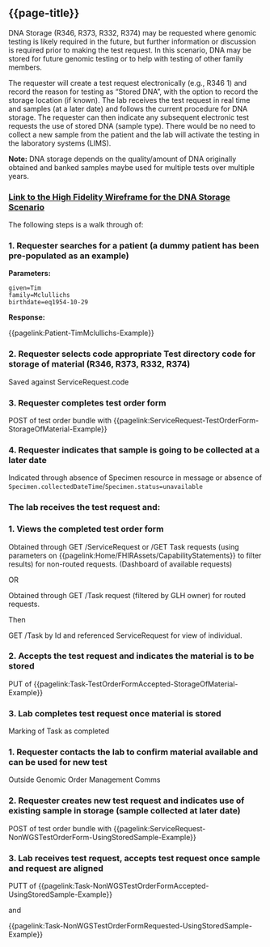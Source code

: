 ## {{page-title}}

DNA Storage (R346, R373, R332, R374) may be requested where genomic testing is likely required in the future, but further information or discussion is required prior to making the test request. In this scenario, DNA may be stored for future genomic testing or to help with testing of other family members.

The requester will create a test request electronically (e.g., R346 1) and record the reason for testing as “Stored DNA”, with the option to record the storage location (if known). The lab receives the test request in real time and samples (at a later date) and follows the current procedure for DNA storage. The requester can then indicate any subsequent electronic test requests the use of stored DNA (sample type). There would be no need to collect a new sample from the patient and the lab will activate the testing in the laboratory systems (LIMS).

**Note:** DNA storage depends on the quality/amount of DNA originally obtained and banked samples maybe used for multiple tests over multiple years.

### [Link to the High Fidelity Wireframe for the DNA Storage Scenario](https://p2o81u.axshare.com/)

The following steps is a walk through of:

### 1. Requester searches for a patient (a dummy patient has been pre-populated as an example)

**Parameters:**
```
given=Tim 
family=Mclullichs
birthdate=eq1954-10-29
```

**Response:**

{{pagelink:Patient-TimMclullichs-Example}}

### 2. Requester selects code appropriate Test directory code for storage of material (R346, R373, R332, R374)

Saved against ServiceRequest.code

### 3. Requester completes test order form

POST of test order bundle with {{pagelink:ServiceRequest-TestOrderForm-StorageOfMaterial-Example}}

### 4. Requester indicates that sample is going to be collected at a later date

Indicated through absence of Specimen resource in message or absence of ```Specimen.collectedDateTime```/```Specimen.status=unavailable```

### The lab receives the test request and:

### 1. Views the completed test order form

Obtained through GET /ServiceRequest or /GET Task requests (using parameters on {{pagelink:Home/FHIRAssets/CapabilityStatements}} to filter results) for non-routed requests. (Dashboard of available requests)

OR

Obtained through GET /Task request (filtered by GLH owner) for routed requests.

Then

GET /Task by Id and referenced ServiceRequest for view of individual.

### 2. Accepts the test request and indicates the material is to be stored

PUT of {{pagelink:Task-TestOrderFormAccepted-StorageOfMaterial-Example}}

### 3. Lab completes test request once material is stored

Marking of Task as completed


### 1. Requester contacts the lab to confirm material available and can be used for new test

Outside Genomic Order Management Comms

### 2. Requester creates new test request and indicates use of existing sample in storage (sample collected at later date)

POST of test order bundle with {{pagelink:ServiceRequest-NonWGSTestOrderForm-UsingStoredSample-Example}}

### 3. Lab receives test request, accepts test request once sample and request are aligned

PUTT of {{pagelink:Task-NonWGSTestOrderFormAccepted-UsingStoredSample-Example}}

and 

{{pagelink:Task-NonWGSTestOrderFormRequested-UsingStoredSample-Example}}
